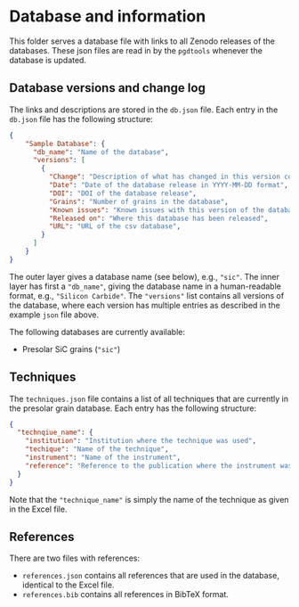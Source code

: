 # Database and information

This folder serves a database file with links to all Zenodo releases of the databases.
These json files are read in by the `pgdtools` whenever the database is updated.

## Database versions and change log

The links and descriptions are stored in the `db.json` file.
Each entry in the `db.json` file has the following structure:

```json
{
    "Sample Database": {
      "db_name": "Name of the database",
      "versions": [
        {
          "Change": "Description of what has changed in this version compared to the old ones",
          "Date": "Date of the database release in YYYY-MM-DD format",
          "DOI": "DOI of the database release",
          "Grains": "Number of grains in the database",
          "Known issues": "Known issues with this version of the database",
          "Released on": "Where this database has been released",
          "URL": "URL of the csv database",
        }
      ]
    }
}
```

The outer layer gives a database name (see below), e.g., `"sic"`.
The inner layer has first a `"db_name"`,
giving the database name in a human-readable format, e.g., `"Silicon Carbide"`.
The `"versions"` list contains all versions of the database,
where each version has multiple entries as described in the example `json` file above.

The following databases are currently available:

- Presolar SiC grains (`"sic"`)

## Techniques

The `techniques.json` file contains a list of all techniques that are currently in the presolar grain database.
Each entry has the following structure:

```json
{
  "technqiue_name": {
    "institution": "Institution where the technique was used",
    "techique": "Name of the technique",
    "instrument": "Name of the instrument",
    "reference": "Reference to the publication where the instrument was described"
  }
}
```

Note that the `"technique_name"` is simply the name of the technique as given in the Excel file.

## References

There are two files with references:

- `references.json` contains all references that are used in the database, identical to the Excel file.
- `references.bib` contains all references in BibTeX format.
